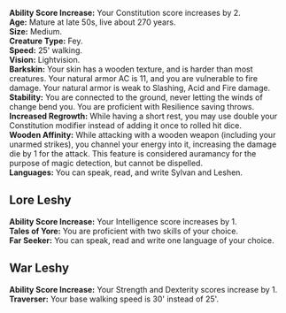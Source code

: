 **Ability Score Increase:** Your Constitution score increases by 2.  
**Age:** Mature at late 50s, live about 270 years.  
**Size:** Medium.  
**Creature Type:** Fey.  
**Speed:** 25' walking.  
**Vision:** Lightvision.  
**Barkskin:** Your skin has a wooden texture, and is harder than most creatures. Your natural armor AC is 11, and you are vulnerable to fire damage. Your natural armor is weak to Slashing, Acid and Fire damage.  
**Stability:** You are connected to the ground, never letting the winds of change bend you. You are proficient with Resilience saving throws.  
**Increased Regrowth:** While having a short rest, you may use double your Constitution modifier instead of adding it once to rolled hit dice.  
**Wooden Affinity:** While attacking with a wooden weapon (including your unarmed strikes), you channel your energy into it, increasing the damage die by 1 for the attack. This feature is considered auramancy for the purpose of magic detection, but cannot be dispelled.  
**Languages:** You can speak, read, and write Sylvan and Leshen.
 
## Lore Leshy
 
**Ability Score Increase:** Your Intelligence score increases by 1.  
**Tales of Yore:** You are proficient with two skills of your choice.  
**Far Seeker:** You can speak, read and write one language of your choice.
 
## War Leshy
 
**Ability Score Increase:** Your Strength and Dexterity scores increase by 1.  
**Traverser:** Your base walking speed is 30' instead of 25'.